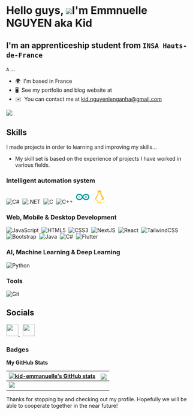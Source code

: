 Hello guys, ![](https://user-images.githubusercontent.com/18350557/176309783-0785949b-9127-417c-8b55-ab5a4333674e.gif)I'm Emmnuelle NGUYEN aka Kid
========================================================================================================================================

I'm an apprenticeship student from `INSA Hauts-de-France`
---------------------------------

`A` ...

* 🌍  I'm based in France
* 🖥️  See my portfolio and blog website at 
* ✉️  You can contact me at [kid.nguyenlenganha@gmail.com](mailto:kid.nguyenlenganha@gmail.com)

<a href="https://www.github.com/kid-emmanuelle" target="_blank" rel="noreferrer"><img
src="https://img.shields.io/github/followers/kid-emmanuelle?logo=github&style=for-the-badge&color=f97316&labelColor=22272e" /></a>

## Skills

I made projects in order to learning and improving my skills...
- My skill set is based on the experience of projects I have worked in various fields.

### Intelligent automation system
<p align="left">
  <img
    src="https://raw.githubusercontent.com/danielcranney/profileme-dev/main/public/icons/skills/csharp-colored.svg"
    width="36"
    height="36"
    alt="C#"
  />&nbsp;
  <img
    src="https://raw.githubusercontent.com/danielcranney/profileme-dev/main/public/icons/skills/dot-net-colored.svg"
    width="36"
    height="36"
    alt=".NET"
  />&nbsp;
  <img
    src="https://raw.githubusercontent.com/danielcranney/profileme-dev/main/public/icons/skills/c-colored.svg"
    width="36"
    height="36"
    alt="C"
  />&nbsp;
  <img
    src="https://raw.githubusercontent.com/danielcranney/profileme-dev/main/public/icons/skills/cplusplus-colored.svg"
    width="36"
    height="36"
    alt="C++"
  />&nbsp;
  <img
    src="https://raw.githubusercontent.com/danielcranney/profileme-dev/main/public/icons/skills/arduino-colored.svg"
    width="36"
    height="36"
    alt="Arduino"
  />&nbsp;
  <img
    src="https://raw.githubusercontent.com/danielcranney/profileme-dev/main/public/icons/skills/linux-colored.svg"
    width="36"
    height="36"
    alt="Linux"
  />&nbsp;
</p>

### Web, Mobile & Desktop Development
<p align="left">
  <img
    src="https://raw.githubusercontent.com/danielcranney/readme-generator/main/public/icons/skills/javascript-colored.svg"
    width="36"
    height="36"
    alt="JavaScript"
  />&nbsp;
  <img
    src="https://raw.githubusercontent.com/danielcranney/readme-generator/main/public/icons/skills/html5-colored.svg"
    width="36"
    height="36"
    alt="HTML5"
  />&nbsp;
  <img
    src="https://raw.githubusercontent.com/danielcranney/readme-generator/main/public/icons/skills/css3-colored.svg"
    width="36"
    height="36"
    alt="CSS3"
  />&nbsp;
  <img
    src="https://raw.githubusercontent.com/danielcranney/profileme-dev/main/public/icons/skills/nextjs.svg"
    width="36"
    height="36"
    alt="NextJS"
  />&nbsp;
  <img
    src="https://raw.githubusercontent.com/danielcranney/readme-generator/main/public/icons/skills/react-colored.svg"
    width="36"
    height="36"
    alt="React"
  />&nbsp;
  <img
    src="https://raw.githubusercontent.com/danielcranney/readme-generator/main/public/icons/skills/tailwindcss-colored.svg"
    width="36"
    height="36"
    alt="TailwindCSS"
  />&nbsp;
  <img
    src="https://raw.githubusercontent.com/danielcranney/readme-generator/main/public/icons/skills/bootstrap-colored.svg"
    width="36"
    height="36"
    alt="Bootstrap"
  />&nbsp;
  <img
    src="https://raw.githubusercontent.com/danielcranney/profileme-dev/main/public/icons/skills/java-colored.svg"
    width="36"
    height="36"
    alt="Java"
  />&nbsp;
  <img
    src="https://raw.githubusercontent.com/danielcranney/profileme-dev/main/public/icons/skills/csharp-colored.svg"
    width="36"
    height="36"
    alt="C#"
  />&nbsp;
  <img
    src="https://raw.githubusercontent.com/danielcranney/profileme-dev/main/public/icons/skills/flutter-colored.svg"
    width="36"
    height="36"
    alt="Flutter"
  />&nbsp;
</p>

### AI, Machine Learning & Deep Learning
<p align="left">
  <img
    src="https://raw.githubusercontent.com/danielcranney/profileme-dev/main/public/icons/skills/python-colored.svg"
    width="36"
    height="36"
    alt="Python"
  />&nbsp;
</p>

### Tools
<p align="left">
  <img
    src="https://raw.githubusercontent.com/danielcranney/readme-generator/main/public/icons/skills/git-colored.svg"
    width="36"
    height="36"
    alt="Git"
  />&nbsp;
</p>


## Socials
<p align="left">
  <a
    href="https://www.github.com/kid-emmanuelle"
    target="_blank"
    rel="noreferrer"
  >
    <picture>
      <source
        media="(prefers-color-scheme: dark)"
        srcset="https://raw.githubusercontent.com/danielcranney/readme-generator/main/public/icons/socials/github-dark.svg"
      />
      <source
        media="(prefers-color-scheme: light)"
        srcset="https://raw.githubusercontent.com/danielcranney/readme-generator/main/public/icons/socials/github.svg"
      />
      <img
        src="https://raw.githubusercontent.com/danielcranney/readme-generator/main/public/icons/socials/github.svg"
        width="32"
        height="32"
      />
    </picture>
  </a>
  &nbsp;
  <a
    href="https://www.linkedin.com/in/kid-emmanuelle/"
    target="_blank"
    rel="noreferrer"
  >
    <picture>
      <source
        media="(prefers-color-scheme: dark)"
        srcset="https://raw.githubusercontent.com/danielcranney/readme-generator/main/public/icons/socials/linkedin-dark.svg"
      />
      <source
        media="(prefers-color-scheme: light)"
        srcset="https://raw.githubusercontent.com/danielcranney/readme-generator/main/public/icons/socials/linkedin.svg"
      />
      <img
        src="https://raw.githubusercontent.com/danielcranney/readme-generator/main/public/icons/socials/linkedin.svg"
        width="32"
        height="32"
      />
    </picture>
  </a>
</p>

### Badges

<b>My GitHub Stats</b>

| <a href="https://www.github.com/kid-emmanuelle"><img src="https://github-readme-stats.vercel.app/api?username=kid-emmanuelle&show_icons=true&count_private=true&title_color=16FCD1&text_color=ffffff&icon_color=16FCD1&bg_color=22272e&hide_border=true" alt="kid-emmanuelle's GitHub stats" /></a> | <a href="https://www.github.com/kid-emmanuelle"><img align="center" src="https://github-readme-stats.vercel.app/api/top-langs/?username=kid-emmanuelle&layout=compact&theme=buefy&hide_border=true&bg_color=22272e&title_color=16FCD1&text_color=ffffff&count_private=true" /></a> |
| ------------- | ------------- |
| <a href="http://www.github.com/kid-emmanuelle"><img src="https://github-readme-streak-stats.herokuapp.com/?user=kid-emmanuelle&stroke=ffffff&background=22272e&ring=16FCD1&fire=16FCD1&currStreakNum=ffffff&currStreakLabel=16FCD1&sideNums=ffffff&sideLabels=ffffff&dates=ffffff&hide_border=true" /></a> |

Thanks for stopping by and checking out my profile. Hopefully we will be able to cooperate together in the near future!
